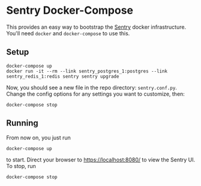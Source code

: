 # Sentry Docker-Compose

This provides an easy way to bootstrap the [Sentry](https://getsentry.com/) docker infrastructure.  You'll need `docker` and `docker-compose` to use this.

## Setup

    docker-compose up
    docker run -it --rm --link sentry_postgres_1:postgres --link sentry_redis_1:redis sentry sentry upgrade

Now, you should see a new file in the repo directory: `sentry.conf.py`.  Change the config options for any settings you want to customize, then:

    docker-compose stop

## Running

From now on, you just run

    docker-compose up

to start.  Direct your browser to [https://localhost:8080/](https://localhost:8080/) to view the Sentry UI.  To stop, run

    docker-compose stop
